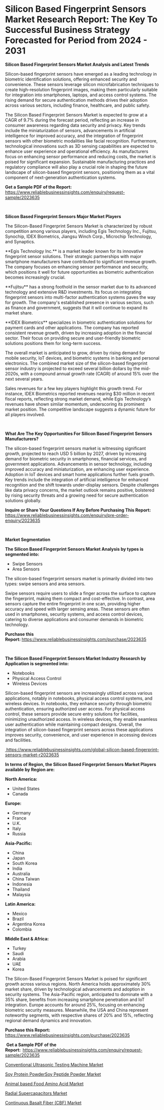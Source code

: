 <p><h1>Silicon Based Fingerprint Sensors Market Research Report: The Key To Successful Business Strategy Forecasted for Period from 2024 - 2031</h1></p><p><strong>Silicon Based Fingerprint Sensors Market Analysis and Latest Trends</strong></p>
<p><p>Silicon-based fingerprint sensors have emerged as a leading technology in biometric identification solutions, offering enhanced security and convenience. These sensors leverage silicon microfabrication techniques to create high-resolution fingerprint images, making them particularly suitable for integration into smartphones, laptops, and access control systems. The rising demand for secure authentication methods drives their adoption across various sectors, including finance, healthcare, and public safety.</p><p>The Silicon Based Fingerprint Sensors Market is expected to grow at a CAGR of 9.7% during the forecast period, reflecting an increase in consumer awareness regarding data security and privacy. Key trends include the miniaturization of sensors, advancements in artificial intelligence for improved accuracy, and the integration of fingerprint sensors with other biometric modalities like facial recognition. Furthermore, technological innovations such as 3D sensing capabilities are expected to enhance user experience and operational efficiency. As manufacturers focus on enhancing sensor performance and reducing costs, the market is poised for significant expansion. Sustainable manufacturing practices and regulatory compliance will also play a crucial role in shaping the future landscape of silicon-based fingerprint sensors, positioning them as a vital component of next-generation authentication systems.</p></p>
<p><strong>Get a Sample PDF of the Report:&nbsp;</strong> <a href="https://www.reliablebusinessinsights.com/enquiry/request-sample/2023635?utm_campaign=62&utm_medium=2&utm_source=Github&utm_content=ia&utm_term=30102024&utm_id=silicon-based-fingerprint-sensors">https://www.reliablebusinessinsights.com/enquiry/request-sample/2023635</a></p>
<p>&nbsp;</p>
<p><strong>Silicon Based Fingerprint Sensors Major Market Players</strong></p>
<p><p>The Silicon-Based Fingerprint Sensors Market is characterized by robust competition among various players, including Egis Technology Inc., Fujitsu, Synochip, IDEX Biometrics, Jiangsu Winch Corp., Microchip Technology, and Synaptics. </p><p>**Egis Technology Inc.** is a market leader known for its innovative fingerprint sensor solutions. Their strategic partnerships with major smartphone manufacturers have contributed to significant revenue growth. The company focuses on enhancing sensor performance and security, which positions it well for future opportunities as biometric authentication becomes increasingly crucial.</p><p>**Fujitsu** has a strong foothold in the sensor market due to its advanced technology and extensive R&D investments. Its focus on integrating fingerprint sensors into multi-factor authentication systems paves the way for growth. The company's established presence in various sectors, such as finance and government, suggests that it will continue to expand its market share.</p><p>**IDEX Biometrics** specializes in biometric authentication solutions for payment cards and other applications. The company has reported consistent revenue growth, driven by increasing adoption in the financial sector. Their focus on providing secure and user-friendly biometric solutions positions them for long-term success.</p><p>The overall market is anticipated to grow, driven by rising demand for mobile security, IoT devices, and biometric systems in banking and personal electronics. The combined market size of the silicon-based fingerprint sensor industry is projected to exceed several billion dollars by the mid-2020s, with a compound annual growth rate (CAGR) of around 15% over the next several years.</p><p>Sales revenues for a few key players highlight this growth trend. For instance, IDEX Biometrics reported revenues nearing $30 million in recent fiscal reports, reflecting strong market demand, while Egis Technology’s revenues have shown similar momentum, underscoring its prominent market position. The competitive landscape suggests a dynamic future for all players involved.</p></p>
<p>&nbsp;</p>
<p><strong>What Are The Key Opportunities For Silicon Based Fingerprint Sensors Manufacturers?</strong></p>
<p><p>The silicon-based fingerprint sensors market is witnessing significant growth, projected to reach USD 5 billion by 2027, driven by increasing demand for biometric security in smartphones, financial services, and government applications. Advancements in sensor technology, including improved accuracy and miniaturization, are enhancing user experience. Adoption in IoT devices and smart home applications further fuels growth. Key trends include the integration of artificial intelligence for enhanced recognition and the shift towards under-display sensors. Despite challenges like data privacy concerns, the market outlook remains positive, bolstered by rising security threats and a growing need for secure authentication solutions globally.</p></p>
<p><strong>Inquire or Share Your Questions If Any Before Purchasing This Report:</strong> <a href="https://www.reliablebusinessinsights.com/enquiry/pre-order-enquiry/2023635?utm_campaign=62&utm_medium=2&utm_source=Github&utm_content=ia&utm_term=30102024&utm_id=silicon-based-fingerprint-sensors">https://www.reliablebusinessinsights.com/enquiry/pre-order-enquiry/2023635</a></p>
<p>&nbsp;</p>
<p><strong>Market Segmentation</strong></p>
<p><strong>The Silicon Based Fingerprint Sensors Market Analysis by types is segmented into:</strong></p>
<p><ul><li>Swipe Sensors</li><li>Area Sensors</li></ul></p>
<p><p>The silicon-based fingerprint sensors market is primarily divided into two types: swipe sensors and area sensors. </p><p>Swipe sensors require users to slide a finger across the surface to capture the fingerprint, making them compact and cost-effective. In contrast, area sensors capture the entire fingerprint in one scan, providing higher accuracy and speed with larger sensing areas. These sensors are often used in smartphones, security systems, and access control devices, catering to diverse applications and consumer demands in biometric technology.</p></p>
<p><strong>Purchase this Report:&nbsp;</strong><a href="https://www.reliablebusinessinsights.com/purchase/2023635?utm_campaign=62&utm_medium=2&utm_source=Github&utm_content=ia&utm_term=30102024&utm_id=silicon-based-fingerprint-sensors">https://www.reliablebusinessinsights.com/purchase/2023635</a></p>
<p>&nbsp;</p>
<p><strong>The Silicon Based Fingerprint Sensors Market Industry Research by Application is segmented into:</strong></p>
<p><ul><li>Notebooks</li><li>Physical Access Control</li><li>Wireless Devices</li></ul></p>
<p><p>Silicon-based fingerprint sensors are increasingly utilized across various applications, notably in notebooks, physical access control systems, and wireless devices. In notebooks, they enhance security through biometric authentication, ensuring authorized user access. For physical access control, these sensors provide secure entry solutions for facilities, minimizing unauthorized access. In wireless devices, they enable seamless user authentication while maintaining compact designs. Overall, the integration of silicon-based fingerprint sensors across these applications improves security, convenience, and user experience in accessing devices and facilities.</p></p>
<p><a href="https://www.reliablebusinessinsights.com/global-silicon-based-fingerprint-sensors-market-r2023635?utm_campaign=62&utm_medium=2&utm_source=Github&utm_content=ia&utm_term=30102024&utm_id=silicon-based-fingerprint-sensors">&nbsp;https://www.reliablebusinessinsights.com/global-silicon-based-fingerprint-sensors-market-r2023635</a></p>
<p><strong>In terms of Region, the Silicon Based Fingerprint Sensors Market Players available by Region are:</strong></p>
<p>
    <p> <strong> North America: </strong>
        <ul>
            <li>United States</li>
            <li>Canada</li>
        </ul>
        </p> 
    <p> <strong> Europe: </strong>
        <ul>
            <li>Germany</li>
            <li>France</li>
            <li>U.K.</li>
            <li>Italy</li>
            <li>Russia</li>
        </ul>
        </p> 
    <p> <strong> Asia-Pacific: </strong>
        <ul>
            <li>China</li>
            <li>Japan</li>
            <li>South Korea</li>
            <li>India</li>
            <li>Australia</li>
            <li>China Taiwan</li>
            <li>Indonesia</li>
            <li>Thailand</li>
            <li>Malaysia</li>
        </ul>
        </p> 
    <p> <strong> Latin America: </strong>
        <ul>
            <li>Mexico</li>
            <li>Brazil</li>
            <li>Argentina Korea</li>
            <li>Colombia</li>
        </ul>
        </p> 
    <p> <strong> Middle East & Africa: </strong>
        <ul>
            <li>Turkey</li>
            <li>Saudi</li>
            <li>Arabia</li>
            <li>UAE</li>
            <li>Korea</li>
        </ul>
    </p>
    </p>
<p><p>The Silicon-Based Fingerprint Sensors Market is poised for significant growth across various regions. North America holds approximately 30% market share, driven by technological advancements and adoption in security systems. The Asia-Pacific region, anticipated to dominate with a 35% share, benefits from increasing smartphone penetration and IoT integration. Europe accounts for around 25%, focusing on enhancing biometric security measures. Meanwhile, the USA and China represent noteworthy segments, with respective shares of 20% and 15%, reflecting regional demand dynamics and innovation.</p></p>
<p><strong>Purchase this Report: </strong><a href="https://www.reliablebusinessinsights.com/purchase/2023635?utm_campaign=62&utm_medium=2&utm_source=Github&utm_content=ia&utm_term=30102024&utm_id=silicon-based-fingerprint-sensors">https://www.reliablebusinessinsights.com/purchase/2023635</a></p>
<p>&nbsp;<strong>Get a Sample PDF of the Report:&nbsp;&nbsp;</strong><a href="https://www.reliablebusinessinsights.com/enquiry/request-sample/2023635?utm_campaign=62&utm_medium=2&utm_source=Github&utm_content=ia&utm_term=30102024&utm_id=silicon-based-fingerprint-sensors">https://www.reliablebusinessinsights.com/enquiry/request-sample/2023635</a></p>
<p><strong></strong></p>
<p><p><a href="https://issuu.com/reportprime-2/docs/conventional-ultrasonic-testing-mac_97c05584e6803b?utm_campaign=62&utm_medium=2&utm_source=Github&utm_content=ia&utm_term=30102024&utm_id=silicon-based-fingerprint-sensors">Conventional Ultrasonic Testing Machine Market</a></p><p><a href="https://github.com/loftinirkaakcsu/Market-Research-Report-List-1/blob/main/soy-protein-powdersoy-peptide-powder-market.md?utm_campaign=62&utm_medium=2&utm_source=Github&utm_content=ia&utm_term=30102024&utm_id=silicon-based-fingerprint-sensors">Soy Protein PowderSoy Peptide Powder Market</a></p><p><a href="https://github.com/stumpefzclearez/Market-Research-Report-List-1/blob/main/animal-based-food-amino-acid-market.md?utm_campaign=62&utm_medium=2&utm_source=Github&utm_content=ia&utm_term=30102024&utm_id=silicon-based-fingerprint-sensors">Animal based Food Amino Acid Market</a></p><p><a href="https://issuu.com/reportprime-2/docs/radial-supercapacitors-market-size-_04f70088f2526a?utm_campaign=62&utm_medium=2&utm_source=Github&utm_content=ia&utm_term=30102024&utm_id=silicon-based-fingerprint-sensors">Radial Supercapacitors Market</a></p><p><a href="https://www.linkedin.com/pulse/continuous-basalt-fiber-cbf-market-regional-outlook-competition-26gnf?utm_campaign=62&utm_medium=2&utm_source=Github&utm_content=ia&utm_term=30102024&utm_id=silicon-based-fingerprint-sensors">Continuous Basalt Fiber (CBF) Market</a></p></p>